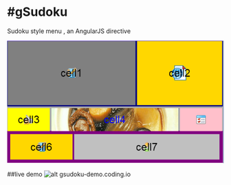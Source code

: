 #gSudoku
=======

Sudoku style menu , an AngularJS directive

![alt screenshot](gSudoku-test.png)

##live demo ![alt gsudoku-demo.coding.io](http://gsudoku-demo.coding.io/)
